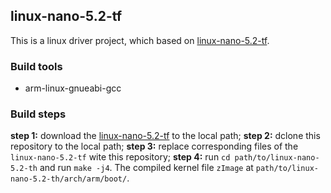 ## linux-nano-5.2-tf
This is a linux driver project, which based on [linux-nano-5.2-tf](https://github.com/Lichee-Pi/linux/tree/nano-5.2-tf).

### Build tools
- arm-linux-gnueabi-gcc

### Build steps
**step 1:** download the [linux-nano-5.2-tf](https://github.com/Lichee-Pi/linux/tree/nano-5.2-tf) to the local path;
**step 2:** dclone this repository to the local path;
**step 3:** replace corresponding files of the `linux-nano-5.2-tf` wite this repository;
**step 4:** run `cd path/to/linux-nano-5.2-th` and run `make -j4`. The compiled kernel file `zImage` at `path/to/linux-nano-5.2-th/arch/arm/boot/`.

